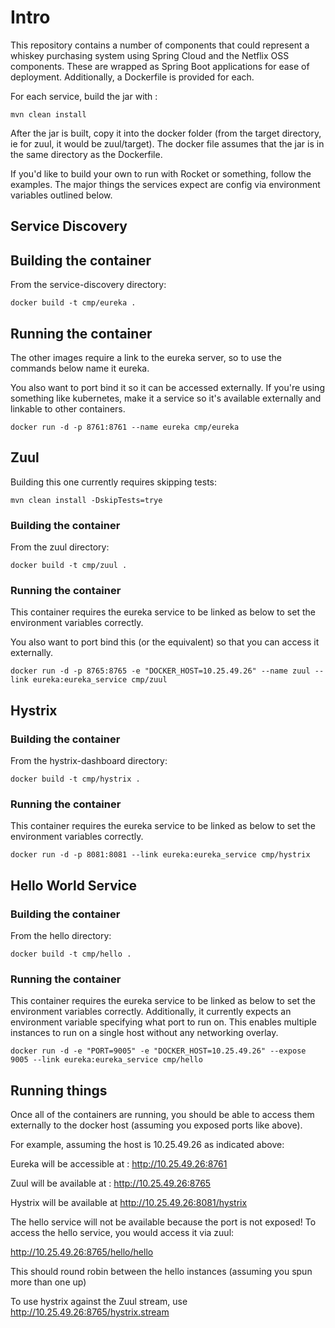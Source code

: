 # Intro

This repository contains a number of components that could represent a whiskey purchasing system  using Spring Cloud and the Netflix OSS components. These are wrapped as Spring Boot applications for ease of deployment. Additionally, a Dockerfile is provided for each. 

For each service, build the jar with :

```
mvn clean install
```

After the jar is built, copy it into the docker folder (from the target directory, ie for zuul, it would be zuul/target). The docker file assumes that the jar is in the same directory as the Dockerfile. 

If you'd like to build your own to run with Rocket or something, follow the examples. The major things the services expect are config via environment variables outlined below.

 

## Service Discovery

## Building the container

From the service-discovery directory:

```
docker build -t cmp/eureka .
```

## Running the container

The other images require a link to the eureka server, so to use the commands below name it eureka. 

You also want to port bind it so it can be accessed externally. If you're using something like kubernetes, make it a service so it's available externally and linkable to other containers. 

```
docker run -d -p 8761:8761 --name eureka cmp/eureka
```

## Zuul

Building this one currently requires skipping tests:

```
mvn clean install -DskipTests=trye
```

### Building the container

From the zuul directory:

```
docker build -t cmp/zuul .
```

### Running the container

This container requires the eureka service to be linked as below to set the environment variables correctly.

You also want to port bind this (or the equivalent) so that you can access it externally. 

```
docker run -d -p 8765:8765 -e "DOCKER_HOST=10.25.49.26" --name zuul --link eureka:eureka_service cmp/zuul
```

## Hystrix

### Building the container

From the hystrix-dashboard directory:

```
docker build -t cmp/hystrix .
```

### Running the container

This container requires the eureka service to be linked as below to set the environment variables correctly.

```
docker run -d -p 8081:8081 --link eureka:eureka_service cmp/hystrix
```

## Hello World Service

### Building the container

From the hello directory:

```
docker build -t cmp/hello .
```

### Running the container

This container requires the eureka service to be linked as below to set the environment variables correctly. Additionally, it currently expects an environment variable specifying what port to run on. This enables multiple instances to run on a single host without any networking overlay. 

```
docker run -d -e "PORT=9005" -e "DOCKER_HOST=10.25.49.26" --expose 9005 --link eureka:eureka_service cmp/hello
```

## Running things

Once all of the containers are running, you should be able to access them externally to the docker host (assuming you exposed ports like above).

For example, assuming the host is 10.25.49.26 as indicated above:

Eureka will be accessible at : http://10.25.49.26:8761

Zuul will be available at : http://10.25.49.26:8765

Hystrix will be available at http://10.25.49.26:8081/hystrix

The hello service will not be available because the port is not exposed! To access the hello service, you would access it via zuul:

http://10.25.49.26:8765/hello/hello

This should round robin between the hello instances (assuming you spun more than one up)


To use hystrix against the Zuul stream, use http://10.25.49.26:8765/hystrix.stream


